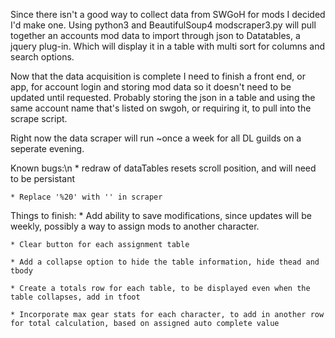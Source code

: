 Since there isn't a good way to collect data from SWGoH for mods I decided I'd make one. Using python3 and BeautifulSoup4 modscraper3.py will pull together an accounts mod data to import through json to Datatables, a jquery plug-in. Which will display it in a table with multi sort for columns and search options.

Now that the data acquisition is complete I need to finish a front end, or app, for account login and storing mod data so it doesn't need to be updated until requested. Probably storing the json in a table and using the same account name that's listed on swgoh, or requiring it, to pull into the scrape script.

Right now the data scraper will run ~once a week for all DL guilds on a seperate evening.

Known bugs:\n
    * redraw of dataTables resets scroll position, and will need to be persistant

    * Replace '%20' with '' in scraper

Things to finish:
    * Add ability to save modifications, since updates will be weekly, possibly a way to assign mods to another character.

    * Clear button for each assignment table

    * Add a collapse option to hide the table information, hide thead and tbody

    * Create a totals row for each table, to be displayed even when the table collapses, add in tfoot
    
    * Incorporate max gear stats for each character, to add in another row for total calculation, based on assigned auto complete value
